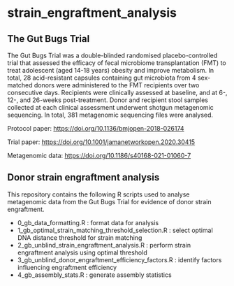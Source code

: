 # strain_engraftment_analysis

## The Gut Bugs Trial

The Gut Bugs Trial was a double-blinded randomised placebo-controlled trial that assessed the efficacy of fecal microbiome transplantation (FMT) to treat adolescent (aged 14-18 years) obesity and improve metabolism. In total, 28 acid-resistant capsules containing gut microbiota from 4 sex-matched donors were administered to the FMT recipients over two consecutive days. Recipients were clinically assessed at baseline, and at 6-, 12-, and 26-weeks post-treatment. Donor and recipient stool samples collected at each clinical assessment underwent shotgun metagenomic sequencing. In total, 381 metagenomic sequencing files were analysed.

Protocol paper: https://doi.org/10.1136/bmjopen-2018-026174

Trial paper: https://doi.org/10.1001/jamanetworkopen.2020.30415

Metagenomic data: https://doi.org/10.1186/s40168-021-01060-7

## Donor strain engraftment analysis

This repository contains the following R scripts used to analyse metagenomic data from the Gut Bugs Trial for evidence of donor strain engraftment.

- 0_gb_data_formatting.R : format data for analysis
- 1_gb_optimal_strain_matching_threshold_selection.R : select optimal DNA distance threshold for strain matching
- 2_gb_unblind_strain_engraftment_analysis.R : perform strain engraftment analysis using optimal threshold
- 3_gb_unblind_donor_engraftment_efficiency_factors.R : identify factors influencing engraftment efficiency
- 4_gb_assembly_stats.R : generate assembly statistics
